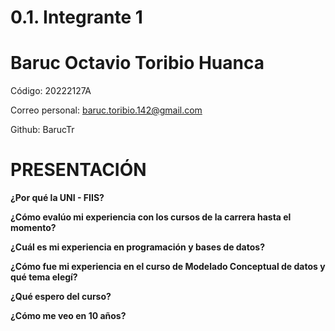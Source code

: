 # 0.1. Integrante 1

# Baruc Octavio Toribio Huanca

Código: 20222127A

Correo personal: baruc.toribio.142@gmail.com

Github: BarucTr


# PRESENTACIÓN

**¿Por qué la UNI - FIIS?**

**¿Cómo evalúo mi experiencia con los cursos de la carrera hasta el momento?**

**¿Cuál es mi experiencia en programación y bases de datos?**

**¿Cómo fue mi experiencia en el curso de Modelado Conceptual de datos y qué tema elegí?**

**¿Qué espero del curso?**

**¿Cómo me veo en 10 años?**




